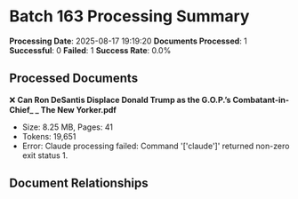 # Batch 163 Processing Summary

**Processing Date**: 2025-08-17 19:19:20
**Documents Processed**: 1
**Successful**: 0
**Failed**: 1
**Success Rate**: 0.0%

## Processed Documents

❌ **Can Ron DeSantis Displace Donald Trump as the G.O.P.’s Combatant-in-Chief_ _ The New Yorker.pdf**
   - Size: 8.25 MB, Pages: 41
   - Tokens: 19,651
   - Error: Claude processing failed: Command '['claude']' returned non-zero exit status 1.

## Document Relationships
